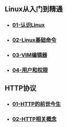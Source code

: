 ## Linux从入门到精通
- ### [01-认识Linux](./linux/doc/01.认识Linux.md)

- ### [02-Linux基础命令](./linux/doc/02.Linux基础命令.md)

- ### [03-VIM编辑器](./linux/doc/03.VIM编辑器.md)

- ### [04-用户和权限](./linux/doc/04.用户和权限.md)

  

## HTTP协议
- ### [01-HTTP的前世今生](./http/doc/01.HTTP的前世今生.md)

- ### [02-HTTP相关概念](./http/doc/02.HTTP相关概念.md)

